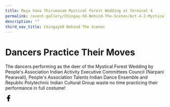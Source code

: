 ```yaml
---
title: Maya Vana Thirumanam Mystical Forest Wedding at Terminal 4
permalink: /event-gallery/Chingay-50-Behind-The-Scenes/Act-4-2-Mystical-Forest-Wedding-at-Terminal-4
description: ""
third_nav_title: Chingay50 Behind The Scenes
---
```


# **Dancers Practice Their Moves**

The dancers performing as the deer of the Mystical Forest Wedding by People's Association Indian Activity Executive Committees Council (Narpani Pearavali), People's Association Talents Indian Dance Ensemble and Republic Polytechnic Indian Cultural Group waste no time practicing their performance in full costume!

<a href="http://www.facebook.com/sharer.php?u=http://www.chingay.gov.sg/image/event-gallery/act-4-2-maya-vana-thirumanam---mystical-forest-wedding" style="float:left;">
	<img src="/images/facebook.png" style="width:auto;height:20px;">
</a>